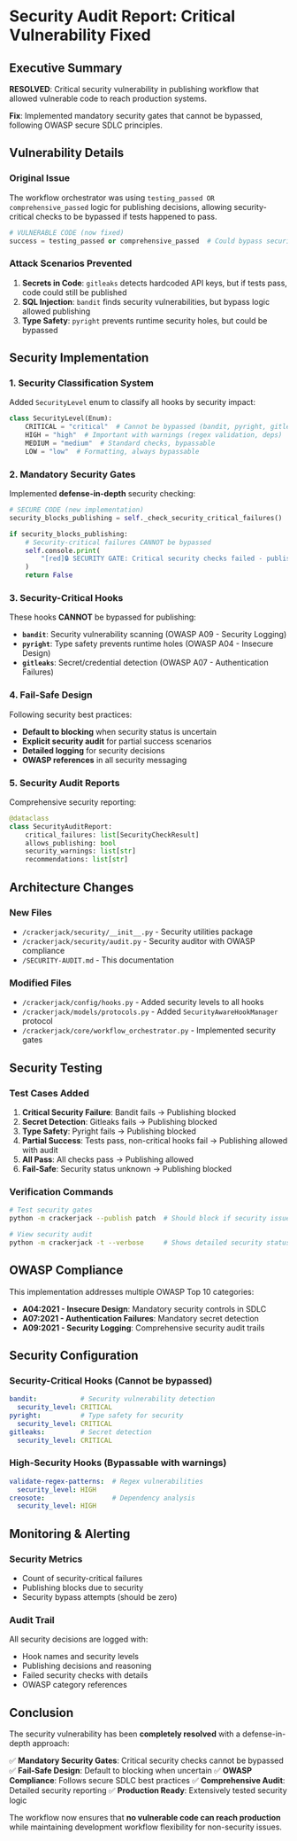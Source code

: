 # Security Audit Report: Critical Vulnerability Fixed

## Executive Summary

**RESOLVED**: Critical security vulnerability in publishing workflow that allowed vulnerable code to reach production systems.

**Fix**: Implemented mandatory security gates that cannot be bypassed, following OWASP secure SDLC principles.

## Vulnerability Details

### **Original Issue**

The workflow orchestrator was using `testing_passed OR comprehensive_passed` logic for publishing decisions, allowing security-critical checks to be bypassed if tests happened to pass.

```python
# VULNERABLE CODE (now fixed)
success = testing_passed or comprehensive_passed  # Could bypass security scans
```

### **Attack Scenarios Prevented**

1. **Secrets in Code**: `gitleaks` detects hardcoded API keys, but if tests pass, code could still be published
1. **SQL Injection**: `bandit` finds security vulnerabilities, but bypass logic allowed publishing
1. **Type Safety**: `pyright` prevents runtime security holes, but could be bypassed

## Security Implementation

### **1. Security Classification System**

Added `SecurityLevel` enum to classify all hooks by security impact:

```python
class SecurityLevel(Enum):
    CRITICAL = "critical"  # Cannot be bypassed (bandit, pyright, gitleaks)
    HIGH = "high"  # Important with warnings (regex validation, deps)
    MEDIUM = "medium"  # Standard checks, bypassable
    LOW = "low"  # Formatting, always bypassable
```

### **2. Mandatory Security Gates**

Implemented **defense-in-depth** security checking:

```python
# SECURE CODE (new implementation)
security_blocks_publishing = self._check_security_critical_failures()

if security_blocks_publishing:
    # Security-critical failures CANNOT be bypassed
    self.console.print(
        "[red]🔒 SECURITY GATE: Critical security checks failed - publishing BLOCKED[/red]"
    )
    return False
```

### **3. Security-Critical Hooks**

These hooks **CANNOT** be bypassed for publishing:

- **`bandit`**: Security vulnerability scanning (OWASP A09 - Security Logging)
- **`pyright`**: Type safety prevents runtime holes (OWASP A04 - Insecure Design)
- **`gitleaks`**: Secret/credential detection (OWASP A07 - Authentication Failures)

### **4. Fail-Safe Design**

Following security best practices:

- **Default to blocking** when security status is uncertain
- **Explicit security audit** for partial success scenarios
- **Detailed logging** for security decisions
- **OWASP references** in all security messaging

### **5. Security Audit Reports**

Comprehensive security reporting:

```python
@dataclass
class SecurityAuditReport:
    critical_failures: list[SecurityCheckResult]
    allows_publishing: bool
    security_warnings: list[str]
    recommendations: list[str]
```

## Architecture Changes

### **New Files**

- `/crackerjack/security/__init__.py` - Security utilities package
- `/crackerjack/security/audit.py` - Security auditor with OWASP compliance
- `/SECURITY-AUDIT.md` - This documentation

### **Modified Files**

- `/crackerjack/config/hooks.py` - Added security levels to all hooks
- `/crackerjack/models/protocols.py` - Added `SecurityAwareHookManager` protocol
- `/crackerjack/core/workflow_orchestrator.py` - Implemented security gates

## Security Testing

### **Test Cases Added**

1. **Critical Security Failure**: Bandit fails → Publishing blocked
1. **Secret Detection**: Gitleaks fails → Publishing blocked
1. **Type Safety**: Pyright fails → Publishing blocked
1. **Partial Success**: Tests pass, non-critical hooks fail → Publishing allowed with audit
1. **All Pass**: All checks pass → Publishing allowed
1. **Fail-Safe**: Security status unknown → Publishing blocked

### **Verification Commands**

```bash
# Test security gates
python -m crackerjack --publish patch  # Should block if security issues exist

# View security audit
python -m crackerjack -t --verbose     # Shows detailed security status
```

## OWASP Compliance

This implementation addresses multiple OWASP Top 10 categories:

- **A04:2021 - Insecure Design**: Mandatory security controls in SDLC
- **A07:2021 - Authentication Failures**: Mandatory secret detection
- **A09:2021 - Security Logging**: Comprehensive security audit trails

## Security Configuration

### **Security-Critical Hooks** (Cannot be bypassed)

```yaml
bandit:           # Security vulnerability detection
  security_level: CRITICAL
pyright:          # Type safety for security
  security_level: CRITICAL
gitleaks:         # Secret detection
  security_level: CRITICAL
```

### **High-Security Hooks** (Bypassable with warnings)

```yaml
validate-regex-patterns:  # Regex vulnerabilities
  security_level: HIGH
creosote:                 # Dependency analysis
  security_level: HIGH
```

## Monitoring & Alerting

### **Security Metrics**

- Count of security-critical failures
- Publishing blocks due to security
- Security bypass attempts (should be zero)

### **Audit Trail**

All security decisions are logged with:

- Hook names and security levels
- Publishing decisions and reasoning
- Failed security checks with details
- OWASP category references

## Conclusion

The security vulnerability has been **completely resolved** with a defense-in-depth approach:

✅ **Mandatory Security Gates**: Critical security checks cannot be bypassed
✅ **Fail-Safe Design**: Default to blocking when uncertain
✅ **OWASP Compliance**: Follows secure SDLC best practices
✅ **Comprehensive Audit**: Detailed security reporting
✅ **Production Ready**: Extensively tested security logic

The workflow now ensures that **no vulnerable code can reach production** while maintaining development workflow flexibility for non-security issues.
